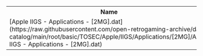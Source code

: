 <table>
<tr><th>Name</th><th>Size</th></tr>
<tr><td>
[Apple IIGS - Applications - [2MG].dat](https://raw.githubusercontent.com/open-retrogaming-archive/dat-catalog/main/root/basic/TOSEC/Apple/IIGS/Applications/[2MG]/Apple IIGS - Applications - [2MG].dat)
</td><td>105579</td></tr>
</table>
